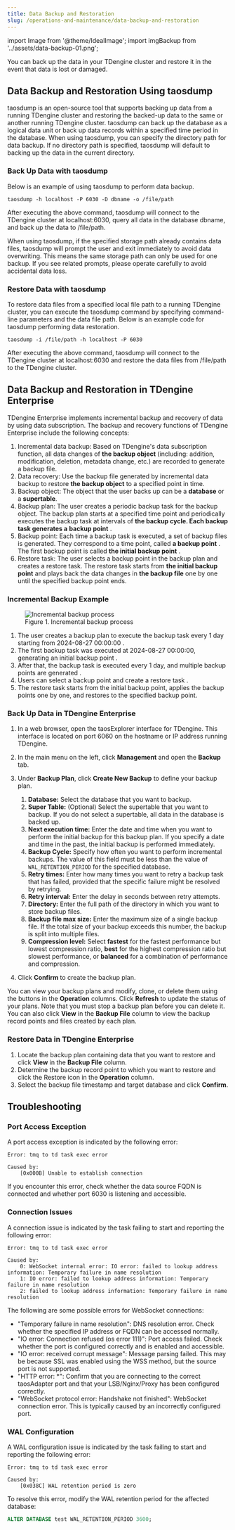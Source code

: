```yaml
---
title: Data Backup and Restoration
slug: /operations-and-maintenance/data-backup-and-restoration
---
```


import Image from '@theme/IdealImage';
import imgBackup from '../assets/data-backup-01.png';

You can back up the data in your TDengine cluster and restore it in the event that data is lost or damaged.

## Data Backup and Restoration Using taosdump

taosdump is an open-source tool that supports backing up data from a running TDengine cluster and restoring the backed-up data to the same or another running TDengine cluster. taosdump can back up the database as a logical data unit or back up data records within a specified time period in the database. When using taosdump, you can specify the directory path for data backup. If no directory path is specified, taosdump will default to backing up the data in the current directory.

### Back Up Data with taosdump

Below is an example of using taosdump to perform data backup.

```shell
taosdump -h localhost -P 6030 -D dbname -o /file/path
```

After executing the above command, taosdump will connect to the TDengine cluster at localhost:6030, query all data in the database dbname, and back up the data to /file/path.

When using taosdump, if the specified storage path already contains data files, taosdump will prompt the user and exit immediately to avoid data overwriting. This means the same storage path can only be used for one backup. If you see related prompts, please operate carefully to avoid accidental data loss.

### Restore Data with taosdump

To restore data files from a specified local file path to a running TDengine cluster, you can execute the taosdump command by specifying command-line parameters and the data file path. Below is an example code for taosdump performing data restoration.

```shell
taosdump -i /file/path -h localhost -P 6030
```

After executing the above command, taosdump will connect to the TDengine cluster at localhost:6030 and restore the data files from /file/path to the TDengine cluster.

## Data Backup and Restoration in TDengine Enterprise

TDengine Enterprise implements incremental backup and recovery of data by using data subscription. The backup and recovery functions of TDengine Enterprise include the following concepts:

1. Incremental data backup: Based on TDengine's data subscription function, all data changes of **the backup object** (including: addition, modification, deletion, metadata change, etc.) are recorded to generate a backup file.
2. Data recovery: Use the backup file generated by incremental data backup to restore **the backup object** to a specified point in time.
3. Backup object: The object that the user backs up can be a **database** or a **supertable**.
4. Backup plan: The user creates a periodic backup task for the backup object. The backup plan starts at a specified time point and periodically executes the backup task at intervals of **the backup cycle. Each backup task generates a** **backup point** .
5. Backup point: Each time a backup task is executed, a set of backup files is generated. They correspond to a time point, called **a backup point** . The first backup point is called **the initial backup point** .
6. Restore task: The user selects a backup point in the backup plan and creates a restore task. The restore task starts from **the initial backup point** and plays back the data changes in **the backup file** one by one until the specified backup point ends.

### Incremental Backup Example

<figure>
<Image img={imgBackup} alt="Incremental backup process"/>
<figcaption>Figure 1. Incremental backup process</figcaption>
</figure>

1. The user creates a backup plan to execute the backup task every 1 day starting from 2024-08-27 00:00:00 .
2. The first backup task was executed at 2024-08-27 00:00:00, generating an initial backup point .
3. After that, the backup task is executed every 1 day, and multiple backup points are generated .
4. Users can select a backup point and create a restore task .
5. The restore task starts from the initial backup point, applies the backup points one by one, and restores to the specified backup point.

### Back Up Data in TDengine Enterprise

1. In a web browser, open the taosExplorer interface for TDengine. This interface is located on port 6060 on the hostname or IP address running TDengine.
2. In the main menu on the left, click **Management** and open the **Backup** tab.
3. Under **Backup Plan**, click **Create New Backup** to define your backup plan.
     1. **Database:** Select the database that you want to backup.
     2. **Super Table:** (Optional) Select the supertable that you want to backup. If you do not select a supertable, all data in the database is backed up.
     3. **Next execution time:** Enter the date and time when you want to perform the initial backup for this backup plan. If you specify a date and time in the past, the initial backup is performed immediately.
     4. **Backup Cycle:** Specify how often you want to perform incremental backups. The value of this field must be less than the value of `WAL_RETENTION_PERIOD` for the specified database.
     5. **Retry times:** Enter how many times you want to retry a backup task that has failed, provided that the specific failure might be resolved by retrying.
     6. **Retry interval:** Enter the delay in seconds between retry attempts.
     7. **Directory:** Enter the full path of the directory in which you want to store backup files.
     8. **Backup file max size:** Enter the maximum size of a single backup file. If the total size of your backup exceeds this number, the backup is split into multiple files.
     9. **Compression level:** Select **fastest** for the fastest performance but lowest compression ratio, **best** for the highest compression ratio but slowest performance, or **balanced** for a combination of performance and compression.

4. Click **Confirm** to create the backup plan.

You can view your backup plans and modify, clone, or delete them using the buttons in the **Operation** columns. Click **Refresh** to update the status of your plans. Note that you must stop a backup plan before you can delete it. You can also click **View** in the **Backup File** column to view the backup record points and files created by each plan.

### Restore Data in TDengine Enterprise

1. Locate the backup plan containing data that you want to restore and click **View** in the **Backup File** column.
2. Determine the backup record point to which you want to restore and click the Restore icon in the **Operation** column.
3. Select the backup file timestamp and target database and click **Confirm**.



## Troubleshooting

### Port Access Exception

A port access exception is indicated by the following error:

```text
Error: tmq to td task exec error

Caused by:
    [0x000B] Unable to establish connection
```

If you encounter this error, check whether the data source FQDN is connected and whether port 6030 is listening and accessible.

### Connection Issues

A connection issue is indicated by the task failing to start and reporting the following error:

```text
Error: tmq to td task exec error

Caused by:
    0: WebSocket internal error: IO error: failed to lookup address information: Temporary failure in name resolution
    1: IO error: failed to lookup address information: Temporary failure in name resolution
    2: failed to lookup address information: Temporary failure in name resolution
```

The following are some possible errors for WebSocket connections:
- "Temporary failure in name resolution": DNS resolution error. Check whether the specified IP address or FQDN can be accessed normally.
- "IO error: Connection refused (os error 111)": Port access failed. Check whether the port is configured correctly and is enabled and accessible.
- "IO error: received corrupt message": Message parsing failed. This may be because SSL was enabled using the WSS method, but the source port is not supported.
- "HTTP error: *": Confirm that you are connecting to the correct taosAdapter port and that your LSB/Nginx/Proxy has been configured correctly.
- "WebSocket protocol error: Handshake not finished": WebSocket connection error. This is typically caused by an incorrectly configured port.

### WAL Configuration

A WAL configuration issue is indicated by the task failing to start and reporting the following error:

```text
Error: tmq to td task exec error

Caused by:
    [0x038C] WAL retention period is zero
```

To resolve this error, modify the WAL retention period for the affected database:

```sql
ALTER DATABASE test WAL_RETENTION_PERIOD 3600;
```
